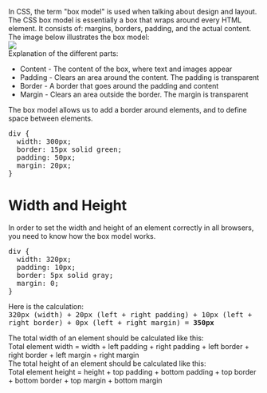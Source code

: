 In CSS, the term "box model" is used when talking about design and layout.
<br>
The CSS box model is essentially a box that wraps around every HTML element. It consists of: margins, borders, padding, and the actual content. The image below illustrates the box model:
<br>
<img src="https://i.imgur.com/sDri3Pg.png">
<br>
Explanation of the different parts:
<ul>
  <li>Content - The content of the box, where text and images appear</li>
  <li>Padding - Clears an area around the content. The padding is transparent</li>
  <li>Border - A border that goes around the padding and content</li>
  <li>Margin - Clears an area outside the border. The margin is transparent</li>
</ul>
The box model allows us to add a border around elements, and to define space between elements.
<pre>
div {
  width: 300px;
  border: 15px solid green;
  padding: 50px;
  margin: 20px;
}
</pre>
<h1>Width and Height</h1>
In order to set the width and height of an element correctly in all browsers, you need to know how the box model works.
<pre>
div {
  width: 320px;
  padding: 10px;
  border: 5px solid gray;
  margin: 0;
}
</pre>
Here is the calculation:
<br>
<kbd>320px (width) + 20px (left + right padding) + 10px (left + right border) + 0px (left + right margin) = <b>350px</b></kbd>
<p></p>
The total width of an element should be calculated like this:
<br>
Total element width = width + left padding + right padding + left border + right border + left margin + right margin
<br>
The total height of an element should be calculated like this:
<br>
Total element height = height + top padding + bottom padding + top border + bottom border + top margin + bottom margin
